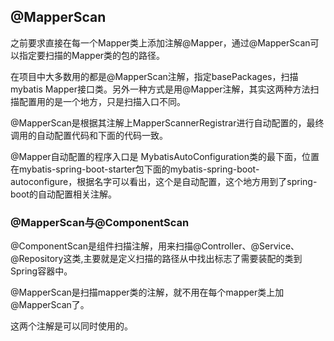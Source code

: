 ## @MapperScan

之前要求直接在每一个Mapper类上添加注解@Mapper，通过@MapperScan可以指定要扫描的Mapper类的包的路径。

在项目中大多数用的都是@MapperScan注解，指定basePackages，扫描mybatis Mapper接口类。另外一种方式是用@Mapper注解，其实这两种方法扫描配置用的是一个地方，只是扫描入口不同。

@MapperScan是根据其注解上MapperScannerRegistrar进行自动配置的，最终调用的自动配置代码和下面的代码一致。

@Mapper自动配置的程序入口是 MybatisAutoConfiguration类的最下面，位置在mybatis-spring-boot-starter包下面的mybatis-spring-boot-autoconfigure，根据名字可以看出，这个是自动配置，这个地方用到了spring-boot的自动配置相关注解。

### @MapperScan与@ComponentScan

@ComponentScan是组件扫描注解，用来扫描@Controller、@Service、@Repository这类,主要就是定义扫描的路径从中找出标志了需要装配的类到Spring容器中。

@MapperScan是扫描mapper类的注解，就不用在每个mapper类上加@MapperScan了。

这两个注解是可以同时使用的。